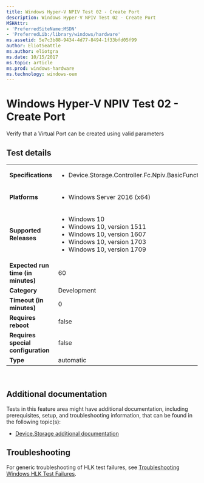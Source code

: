 ```yaml
---
title: Windows Hyper-V NPIV Test 02 - Create Port
description: Windows Hyper-V NPIV Test 02 - Create Port
MSHAttr:
- 'PreferredSiteName:MSDN'
- 'PreferredLib:/library/windows/hardware'
ms.assetid: 5e7c3b88-9434-4d77-8494-1f33bfd05f99
author: EliotSeattle
ms.author: eliotgra
ms.date: 10/15/2017
ms.topic: article
ms.prod: windows-hardware
ms.technology: windows-oem
---
```


# <span id="p_hlk_test.848d96b4-7023-40bd-8120-3e5369096f4e"></span>Windows Hyper-V NPIV Test 02 - Create Port


Verify that a Virtual Port can be created using valid parameters

## Test details
|||
|---|---|
| **Specifications**  | <ul><li>Device.Storage.Controller.Fc.Npiv.BasicFunction</li></ul> |  
| **Platforms**   | <ul><li>Windows Server 2016 (x64)</li></ul> |
| **Supported Releases** | <ul><li>Windows 10</li><li>Windows 10, version 1511</li><li>Windows 10, version 1607</li><li>Windows 10, version 1703</li><li>Windows 10, version 1709</li></ul> |
|**Expected run time (in minutes)**| 60 |
|**Category**| Development |
|**Timeout (in minutes)**| 0 |
|**Requires reboot**| false |
|**Requires special configuration**| false |
|**Type**| automatic |

 

## <span id="Additional_documentation"></span><span id="additional_documentation"></span><span id="ADDITIONAL_DOCUMENTATION"></span>Additional documentation


Tests in this feature area might have additional documentation, including prerequisites, setup, and troubleshooting information, that can be found in the following topic(s):

-   [Device.Storage additional documentation](device-storage-additional-documentation.md)

## <span id="Troubleshooting"></span><span id="troubleshooting"></span><span id="TROUBLESHOOTING"></span>Troubleshooting


For generic troubleshooting of HLK test failures, see [Troubleshooting Windows HLK Test Failures](..\user\troubleshooting-windows-hlk-test-failures.md).

 

 






